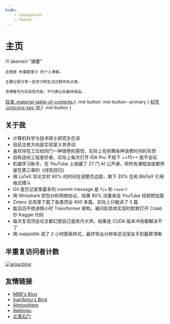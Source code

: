 ```yaml
---
hide:
    - navigation
    - footer
---
```


# 主页

!!! abstract "摘要"

    这里是 秋葉亜里沙 的个人博客。
    
    主要记录分享一些学习和生活过程中的点滴。

    该博客均为实验性内容，不代表以后最终成品。

[目录 :material-table-of-contents:](toc.md){ .md-button .md-button--primary }
[标签 :octicons-tag-16:](tags.md){ .md-button }

## 关于我

 - 计算机科学与技术硕士研究生在读
 - 目前主修方向是实验室义务劳动
 - 喜欢待在工位给同门一种很卷的感觉，实际上在折腾各种浪费时间的东西
 - 自称逆向工程爱好者，实际上每次打开 IDA Pro 不按下 ++f5++ 就不会玩
 - 机器学习新手，在 YouTube 上收藏了 27 门 AI 公开课，但所有课程进度都停留在第三章的《线性回归》
 - 用 LaTeX 写论文时 80% 的时间在调整页边距，剩下 20% 在和 BibTeX 引用格式搏斗
 - Git 提交记录里最多的 commit message 是 `fix` 和 `revert`
 - 用 Wireshark 抓包分析网络协议，结果 80% 流量来自 YouTube 视频预加载
 - Zotero 文库里下载了各类顶会 400 多篇，实际上只粗读了 5 篇
 - 能滔滔不绝讲两小时 Transformer 架构，被问到具体实现时默默打开 Colab 抄 Kaggle 代码
 - 每次复现顶会论文都幻想自己是炼丹大师，结果连 CUDA 版本冲突都解决不了
 - 用 matplotlib 调了 2 小时图表样式，最终导出分辨率还没室友手机截屏清晰

## 半重复访问者计数

[![arisa:blog](https://blog-counter.arisa.moe/arisa:blog?theme=gelbooru)](https://blog-counter.arisa.moe/)

## 友情链接

 - [MBR's Blog](https://www.mbrjun.cn/)
 - [InariAimu's Blog](https://blog.amu.moe/)
 - [Atmosphere](https://blog.awa.moe/)
 - [Awblogu](https://blog.awbugl.top)
 - [北落石门](https://blog.caqtz.moe/)

